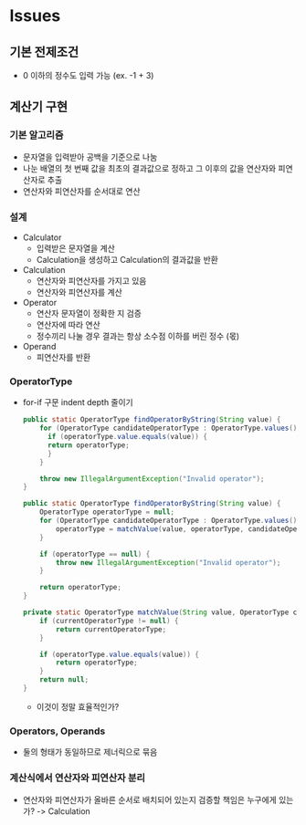 # Issues
## 기본 전제조건
- 0 이하의 정수도 입력 가능 (ex. -1 + 3)
## 계산기 구현
### 기본 알고리즘
- 문자열을 입력받아 공백을 기준으로 나눔
- 나눈 배열의 첫 번째 값을 최초의 결과값으로 정하고 그 이후의 값을 연산자와 피연산자로 추출
- 연산자와 피연산자를 순서대로 연산
### 설계
- Calculator
  - 입력받은 문자열을 계산
  - Calculation을 생성하고 Calculation의 결과값을 반환
- Calculation
  - 연산자와 피연산자를 가지고 있음
  - 연산자와 피연산자를 계산
- Operator
  - 연산자 문자열이 정확한 지 검증
  - 연산자에 따라 연산
  - 정수끼리 나눌 경우 결과는 항상 소수점 이하를 버린 정수 (몫) 
- Operand
  - 피연산자를 반환
### OperatorType
- for-if 구문 indent depth 줄이기
  ```java
  public static OperatorType findOperatorByString(String value) {
      for (OperatorType candidateOperatorType : OperatorType.values()) {
        if (operatorType.value.equals(value)) {
        return operatorType;
        }
      }

      throw new IllegalArgumentException("Invalid operator");
  }
  ```

  ```java
  public static OperatorType findOperatorByString(String value) {
      OperatorType operatorType = null;
      for (OperatorType candidateOperatorType : OperatorType.values()) {
          operatorType = matchValue(value, operatorType, candidateOperatorType);
      }

      if (operatorType == null) {
          throw new IllegalArgumentException("Invalid operator");
      }

      return operatorType;
  }

  private static OperatorType matchValue(String value, OperatorType currentOperatorType, OperatorType operatorType) {
      if (currentOperatorType != null) {
          return currentOperatorType;
      }

      if (operatorType.value.equals(value)) {
          return operatorType;
      }
      return null;
  }
  ```
  - 이것이 정말 효율적인가?
### Operators, Operands
- 둘의 형태가 동일하므로 제너릭으로 묶음
### 계산식에서 연산자와 피연산자 분리
- 연산자와 피연산자가 올바른 순서로 배치되어 있는지 검증할 책임은 누구에게 있는가? -> Calculation